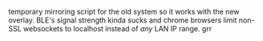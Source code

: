 temporary mirroring script for the old system so it works with the new overlay. BLE's signal strength kinda sucks and chrome browsers limit non-SSL websockets to localhost instead of *any* LAN IP range. grr